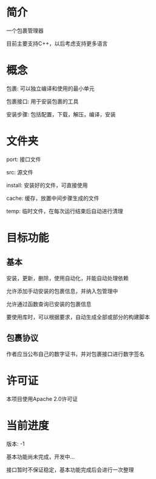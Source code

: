 # 简介
一个包裹管理器

目前主要支持C++，以后考虑支持更多语言

# 概念
包裹: 可以独立编译和使用的最小单元

包裹接口: 用于安装包裹的工具

安装步骤: 包括配置，下载，解压，编译，安装

# 文件夹
port: 接口文件

src: 源文件

install: 安装好的文件，可直接使用

cache: 缓存，放置中间步骤生成的文件

temp: 临时文件，在每次运行结束后自动进行清理

# 目标功能
## 基本
安装，更新，删除，使用自动化，并能自动处理依赖

允许添加手动安装的包裹信息，并纳入包管理中

允许通过函数查询已安装的包裹信息

要使用库时，可以根据要求，自动生成全部或部分的构建脚本


## 包裹协议

作者应当公布自己的数字证书，并对包裹接口进行数字签名

# 许可证

本项目使用Apache 2.0许可证

# 当前进度
版本: -1

基本功能尚未完成，开发中...

接口暂时不保证稳定，基本功能完成后会进行一次整理